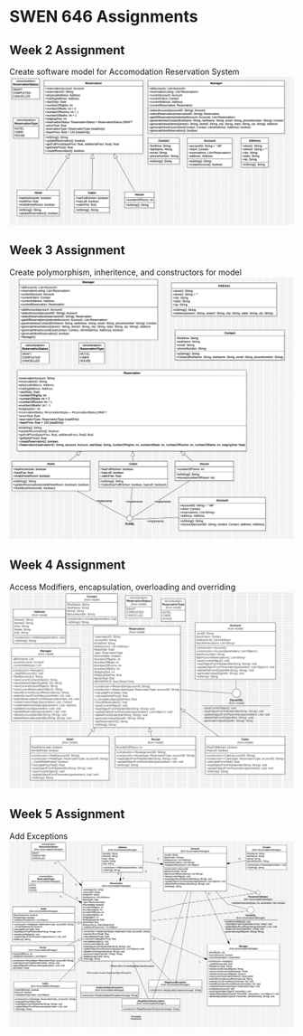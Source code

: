 # SWEN 646 Assignments
## Week 2 Assignment
Create software model for Accomodation Reservation System
![Diagram](week2/AccommodationDiagram.jpg)

## Week 3 Assignment
Create polymorphism, inheritence, and constructors for model
![Diagram](week3/AccommodationDiagram.jpg)

## Week 4 Assignment
Access Modifiers, encapsulation, overloading and overriding
![Diagram](week4/AccommodationDiagram.jpg)

## Week 5 Assignment
Add Exceptions
![Diagram](week5/AccommodationDiagram.jpg)